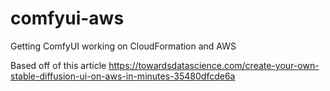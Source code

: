 # comfyui-aws

Getting ComfyUI working on CloudFormation and AWS

Based off of this article https://towardsdatascience.com/create-your-own-stable-diffusion-ui-on-aws-in-minutes-35480dfcde6a
